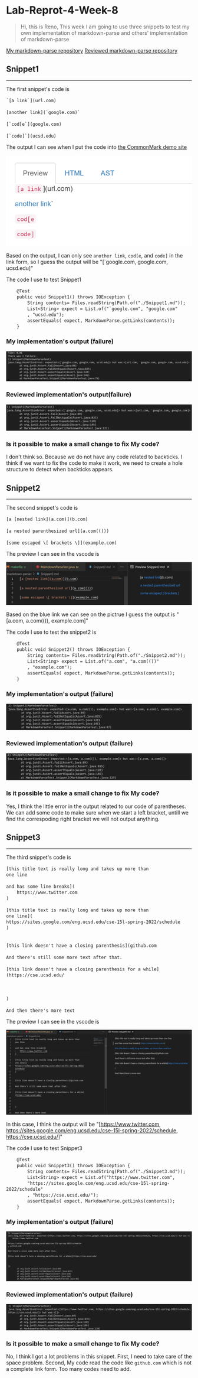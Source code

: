 # Lab-Reprot-4-Week-8

>Hi, this is Reno, This week I am going to use three snippets to 
>test my own implementation of markdown-parse and others' implementation
>of markdown-parse

[My markdown-parse repository](https://github.com/Renowow/markdown-parser)
[Reviewed markdown-parse repository](https://github.com/canitry/markdown-parser)

## Snippet1
---

The first snippet's code is 

```
`[a link`](url.com)

[another link](`google.com)`

[`cod[e`](google.com)

[`code]`](ucsd.edu)
```

The output I can see when I put the code into [the CommonMark demo site](https://spec.commonmark.org/dingus/)

![lab4.1.2](lab4.1.2.png)

Based on the output, I can only see `another link`, `cod[e`, and `code]` in the link form,
so I guess the output will be "[`google.com, google.com, ucsd.edu]"

The code I use to test Snippet1

```
    @Test
    public void Snippet1() throws IOException {
        String contents= Files.readString(Path.of("./Snippet1.md"));
        List<String> expect = List.of("`google.com", "google.com"
        , "ucsd.edu");
        assertEquals( expect, MarkdownParse.getLinks(contents));
    }
```
### My implementation's output (failure)

![lab4.1.3](lab4.1.3.png)

### Reviewed implementation's output(failure)

![lab4.1.4](lab4.1.4.png)

### Is it possible to make a small change to fix My code?
I don't think so. Because we do not have any code related to backticks. I think if we want to fix the code to make it work, we need to create a hole structure to detect when backticks appears.


## Snippet2
---

The second snippet's code is 

```
[a [nested link](a.com)](b.com)

[a nested parenthesized url](a.com(()))

[some escaped \[ brackets \]](example.com)

```
The preview I can see in the vscode is 

![lab4.2.1](lab4.2.1.png)

Based on the blue link we can see on the pictrue I guess the output
is "[a.com, a.com(()), example.com]"

The code I use to test the snippet2 is 

```
    @Test
    public void Snippet2() throws IOException {
        String contents= Files.readString(Path.of("./Snippet2.md"));
        List<String> expect = List.of("a.com", "a.com(())"
        , "example.com");
        assertEquals( expect, MarkdownParse.getLinks(contents));
    }
```
### My implementation's output (failure)

![lab4.2.2](lab4.2.2.png)


### Reviewed implementation's output (failure)

![lab4.2.3](lab4.2.3.png)

### Is it possible to make a small change to fix My code?
Yes, I think the little error in the output related to our code of parentheses. We can add some code to make sure when we start a left bracket, untill we find the correspoding right bracket we will not output anything. 


## Snippet3
---

The third snippet's code is 

```
[this title text is really long and takes up more than 
one line

and has some line breaks](
    https://www.twitter.com
)

[this title text is really long and takes up more than 
one line](
https://sites.google.com/eng.ucsd.edu/cse-15l-spring-2022/schedule
)


[this link doesn't have a closing parenthesis](github.com

And there's still some more text after that.

[this link doesn't have a closing parenthesis for a while](https://cse.ucsd.edu/



)

And then there's more text
```

The preview I can see in the vscode is

![lab4.3.1](lab4.3.1.png)

In this case, I think the output will be "[https://www.twitter.com, 
https://sites.google.com/eng.ucsd.edu/cse-15l-spring-2022/schedule,
https://cse.ucsd.edu/]"

The code I use to test Snippet3
```
    @Test
    public void Snippet3() throws IOException {
        String contents= Files.readString(Path.of("./Snippet3.md"));
        List<String> expect = List.of("https://www.twitter.com", 
        "https://sites.google.com/eng.ucsd.edu/cse-15l-spring-2022/schedule"
        , "https://cse.ucsd.edu/");
        assertEquals( expect, MarkdownParse.getLinks(contents));
    }
```

### My implementation's output (failure)

![lab4.3.2](lab4.3.2.png)

### Reviewed implementation's output (failure)

![lab4.3.3](lab4.3.3.png)

### Is it possible to make a small change to fix My code?
No, I think I got a lot problems in this snippet. First, I need to take care of the space problem. Second, My code read the code like `github.com` which is not a complete link form. Too many codes need to add.
